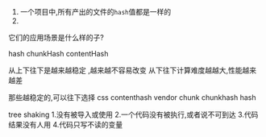 1. 一个项目中,所有产出的文件的`hash`值都是一样的
2. 

它们的应用场景是什么样的子?

hash
chunkHash
contentHash

 从上下往下是越来越稳定 ,越来越不容易改变 
 从下往下计算难度越越大,性能越来越差

 那些越稳定的,可以往下选择
 css contenthash
 vendor chunk chunkhash
 hash

tree shaking
1.没有被导入或使用
2.一个代码没有被执行,或者说不可到达
3.代码结果没有人用
4.代码只写不读的变量